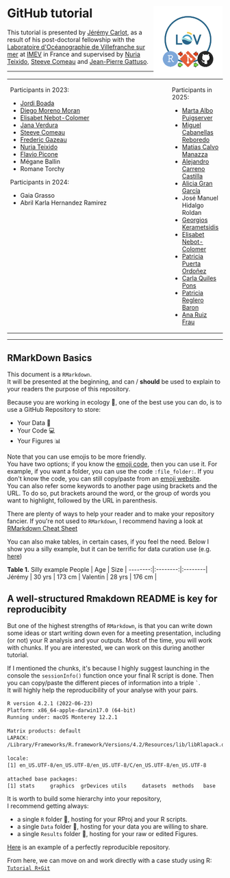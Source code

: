 # GitHub tutorial <img src='Courses/vignette.png' align="right" height="170" />

This tutorial is presented by [Jérémy Carlot](https://jaycrlt.github.io), as a result of his post-doctoral fellowship with the [Laboratoire d'Océanographie de Villefranche sur mer](https://lov.imev-mer.fr/web/) at [IMEV](https://www.imev-mer.fr/web/#) in France and supervised by [Nuria Teixido](https://orcid.org/0000-0001-9286-2852), [Steeve Comeau](https://orcid.org/0000-0002-6724-5286) and [Jean-Pierre Gattuso](https://orcid.org/0000-0002-4533-4114). 

---

<table width="100%">
  <tr>
    <td width="75%" valign="top">

Participants in 2023:
- [Jordi Boada](https://orcid.org/0000-0002-3815-625X)
- [Diego Moreno Moran](https://orcid.org/0009-0007-2796-2313)
- [Elisabet Nebot-Colomer](https://orcid.org/0000-0003-1013-2405)
- [Jana Verdura](https://orcid.org/0000-0003-0662-1206)
- [Steeve Comeau](https://orcid.org/0000-0002-6724-5286)
- [Frederic Gazeau](https://orcid.org/0000-0001-8807-4597)
- [Nuria Teixido](https://orcid.org/0000-0001-9286-2852)
- [Flavio Picone](https://orcid.org/0000-0001-6903-9665)
- Mégane Ballin
- Romane Torchy

Participants in 2024:
- Gaia Grasso
- Abril Karla Hernandez Ramirez

</td>
<td width="75%" valign="top">

Participants in 2025:
- [Marta Albo Puigserver](https://orcid.org/0000-0002-0477-5984)
- [Miguel Cabanellas Reboredo](https://orcid.org/0000-0002-0906-1243)
- [Matias Calvo Manazza](https://orcid.org/0000-0002-5745-9790)
- [Alejandro Carreno Castilla](https://orcid.org/0000-0002-1104-4493)
- [Alicia Gran García](https://orcid.org/0000-0002-7963-2558)
- José Manuel Hidalgo Roldan
- [Georgios Kerametsidis](https://orcid.org/0000-0002-6502-8122)
- [Elisabet Nebot-Colomer](https://orcid.org/0000-0003-1013-2405)
- [Patricia Puerta Ordoñez](https://orcid.org/0000-0003-4413-4601)
- [Carla Quiles Pons](https://orcid.org/0009-0005-8859-7191)
- [Patricia Reglero Baron](https://orcid.org/0000-0002-1093-4750)
- [Ana Ruiz Frau](https://orcid.org/0000-0002-1317-2827)

</td>
  </tr>
</table>

---

## RMarkDown Basics

This document is a ``RMarkdown``.\
It will be presented at the beginning, and can / **should** be used to explain to your readers the purpose of this repository.

Because you are working in ecology :seedling:, one of the best use you can do, is to use a GitHub Repository to store:
- Your Data :memo:
- Your Code :computer:
- Your Figures :bar_chart:

Note that you can use emojis to be more friendly.\
You have two options; if you know the [emoji code](https://gist.github.com/rxaviers/7360908), then you can use it. For example, if you want a folder, you can use the code `:file_folder:`. If you don't know the code, you can still copy/paste from an [emoji website](https://getemoji.com).\
You can also refer some keywords to another page using brackets and the URL. To do so, put brackets around the word, or the group of words you want to highlight, followed by the URL in parenthesis.

There are plenty of ways to help your reader and to make your repository fancier. If you're not used to ``RMarkdown``, I recommend having a look at [RMarkdown Cheat Sheet](https://www.markdownguide.org/cheat-sheet/)

You can also make tables, in certain cases, if you feel the need.
Below I show you a silly example, but it can be terrific for data curation use (e.g. [here](https://github.com/JWicquart/gcrmndb_benthos))

**Table 1.** Silly example
People   | Age      | Size    |
--------:|:--------:|:--------|
Jérémy   | 30 yrs   | 173 cm  |
Valentin | 28 yrs   | 176 cm  |

## A well-structured Rmakdown README is key for reproducibity

But one of the highest strengths of ``RMarkdown``, is that you can write down some ideas or start writing down even for a meeting presentation, including (or not) your R analysis and your outputs. Most of the time, you will work with chunks. If you are interested, we can work on this during another tutorial.

If I mentioned the chunks, it's because I highly suggest launching in the console the ``sessionInfo()`` function once your final R script is done. Then you can copy/paste the different pieces of information into a triple `` ` ``.\
It will highly help the reproducibility of your analyse with your pairs.

```{Session Info, echo = T}
R version 4.2.1 (2022-06-23)
Platform: x86_64-apple-darwin17.0 (64-bit)
Running under: macOS Monterey 12.2.1

Matrix products: default
LAPACK: /Library/Frameworks/R.framework/Versions/4.2/Resources/lib/libRlapack.dylib

locale:
[1] en_US.UTF-8/en_US.UTF-8/en_US.UTF-8/C/en_US.UTF-8/en_US.UTF-8

attached base packages:
[1] stats     graphics  grDevices utils     datasets  methods   base     
```

It is worth to build some hierarchy into your repository,\
I recommend getting always:
- a single ``R`` folder :file_folder:, hosting for your RProj and your R scripts.
- a single ``Data`` folder :file_folder:, hosting for your data you are willing to share.
- a single ``Results`` folder :file_folder:, hosting for your raw or edited Figures.

[Here](https://github.com/JayCrlt/CCA_Methods) is an example of a perfectly reproducible repository.

From here, we can move on and work directly with a case study using R: [``Tutorial R+Git``](https://github.com/JayCrlt/GitHub_Tutorial/blob/main/Courses/Git%2BR.md)
